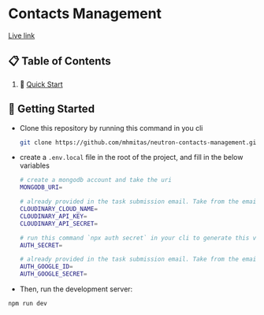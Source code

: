 # Contacts Management
[Live link](https://neutron-contacts-management.vercel.app/)

## 📋 <a name="table">Table of Contents</a>
1. 🚎 [Quick Start](#getting-started)

## <a name="getting-started">🚎 Getting Started</a>

- Clone this repository by running this command in you cli
  ```bash
  git clone https://github.com/mhmitas/neutron-contacts-management.git
  ```
- create a `.env.local` file in the root of the project, and fill in the below variables
  ```bash
  # create a mongodb account and take the uri
  MONGODB_URI=

  # already provided in the task submission email. Take from the email or create a Cloudinary account and take needed credentials
  CLOUDINARY_CLOUD_NAME=
  CLOUDINARY_API_KEY=
  CLOUDINARY_API_SECRET=

  # run this command `npx auth secret` in your cli to generate this variable 
  AUTH_SECRET=

  # already provided in the task submission email. Take from the email or create from your account from this link `https://console.cloud.google.com/apis/credentials`
  AUTH_GOOGLE_ID=
  AUTH_GOOGLE_SECRET=
  ```

- Then, run the development server:

```bash
npm run dev
```

